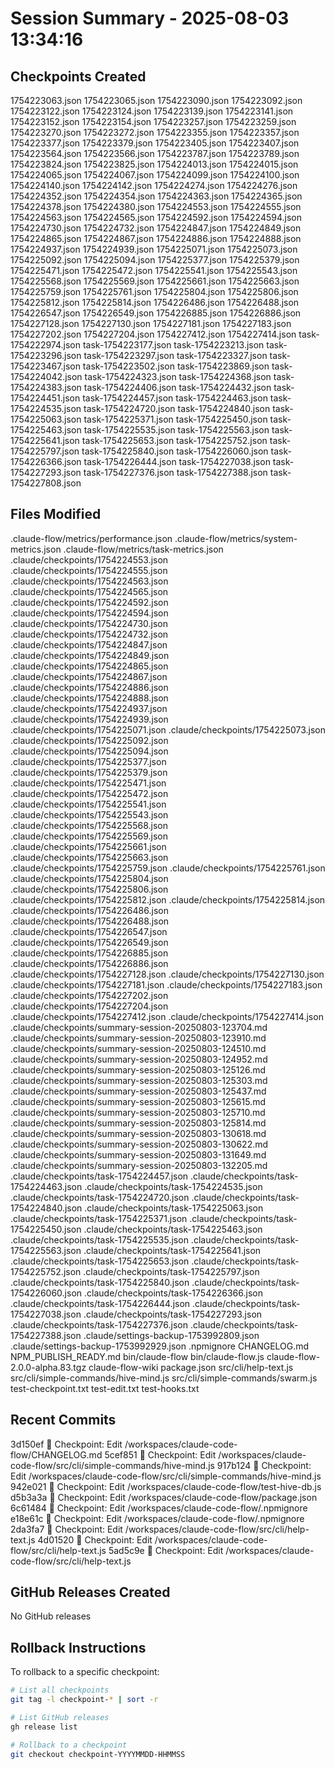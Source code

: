 # Session Summary - 2025-08-03 13:34:16

## Checkpoints Created
1754223063.json
1754223065.json
1754223090.json
1754223092.json
1754223122.json
1754223124.json
1754223139.json
1754223141.json
1754223152.json
1754223154.json
1754223257.json
1754223259.json
1754223270.json
1754223272.json
1754223355.json
1754223357.json
1754223377.json
1754223379.json
1754223405.json
1754223407.json
1754223564.json
1754223566.json
1754223787.json
1754223789.json
1754223824.json
1754223825.json
1754224013.json
1754224015.json
1754224065.json
1754224067.json
1754224099.json
1754224100.json
1754224140.json
1754224142.json
1754224274.json
1754224276.json
1754224352.json
1754224354.json
1754224363.json
1754224365.json
1754224378.json
1754224380.json
1754224553.json
1754224555.json
1754224563.json
1754224565.json
1754224592.json
1754224594.json
1754224730.json
1754224732.json
1754224847.json
1754224849.json
1754224865.json
1754224867.json
1754224886.json
1754224888.json
1754224937.json
1754224939.json
1754225071.json
1754225073.json
1754225092.json
1754225094.json
1754225377.json
1754225379.json
1754225471.json
1754225472.json
1754225541.json
1754225543.json
1754225568.json
1754225569.json
1754225661.json
1754225663.json
1754225759.json
1754225761.json
1754225804.json
1754225806.json
1754225812.json
1754225814.json
1754226486.json
1754226488.json
1754226547.json
1754226549.json
1754226885.json
1754226886.json
1754227128.json
1754227130.json
1754227181.json
1754227183.json
1754227202.json
1754227204.json
1754227412.json
1754227414.json
task-1754222974.json
task-1754223177.json
task-1754223213.json
task-1754223296.json
task-1754223297.json
task-1754223327.json
task-1754223467.json
task-1754223502.json
task-1754223869.json
task-1754224042.json
task-1754224323.json
task-1754224368.json
task-1754224383.json
task-1754224406.json
task-1754224432.json
task-1754224451.json
task-1754224457.json
task-1754224463.json
task-1754224535.json
task-1754224720.json
task-1754224840.json
task-1754225063.json
task-1754225371.json
task-1754225450.json
task-1754225463.json
task-1754225535.json
task-1754225563.json
task-1754225641.json
task-1754225653.json
task-1754225752.json
task-1754225797.json
task-1754225840.json
task-1754226060.json
task-1754226366.json
task-1754226444.json
task-1754227038.json
task-1754227293.json
task-1754227376.json
task-1754227388.json
task-1754227808.json

## Files Modified
.claude-flow/metrics/performance.json
.claude-flow/metrics/system-metrics.json
.claude-flow/metrics/task-metrics.json
.claude/checkpoints/1754224553.json
.claude/checkpoints/1754224555.json
.claude/checkpoints/1754224563.json
.claude/checkpoints/1754224565.json
.claude/checkpoints/1754224592.json
.claude/checkpoints/1754224594.json
.claude/checkpoints/1754224730.json
.claude/checkpoints/1754224732.json
.claude/checkpoints/1754224847.json
.claude/checkpoints/1754224849.json
.claude/checkpoints/1754224865.json
.claude/checkpoints/1754224867.json
.claude/checkpoints/1754224886.json
.claude/checkpoints/1754224888.json
.claude/checkpoints/1754224937.json
.claude/checkpoints/1754224939.json
.claude/checkpoints/1754225071.json
.claude/checkpoints/1754225073.json
.claude/checkpoints/1754225092.json
.claude/checkpoints/1754225094.json
.claude/checkpoints/1754225377.json
.claude/checkpoints/1754225379.json
.claude/checkpoints/1754225471.json
.claude/checkpoints/1754225472.json
.claude/checkpoints/1754225541.json
.claude/checkpoints/1754225543.json
.claude/checkpoints/1754225568.json
.claude/checkpoints/1754225569.json
.claude/checkpoints/1754225661.json
.claude/checkpoints/1754225663.json
.claude/checkpoints/1754225759.json
.claude/checkpoints/1754225761.json
.claude/checkpoints/1754225804.json
.claude/checkpoints/1754225806.json
.claude/checkpoints/1754225812.json
.claude/checkpoints/1754225814.json
.claude/checkpoints/1754226486.json
.claude/checkpoints/1754226488.json
.claude/checkpoints/1754226547.json
.claude/checkpoints/1754226549.json
.claude/checkpoints/1754226885.json
.claude/checkpoints/1754226886.json
.claude/checkpoints/1754227128.json
.claude/checkpoints/1754227130.json
.claude/checkpoints/1754227181.json
.claude/checkpoints/1754227183.json
.claude/checkpoints/1754227202.json
.claude/checkpoints/1754227204.json
.claude/checkpoints/1754227412.json
.claude/checkpoints/1754227414.json
.claude/checkpoints/summary-session-20250803-123704.md
.claude/checkpoints/summary-session-20250803-123910.md
.claude/checkpoints/summary-session-20250803-124510.md
.claude/checkpoints/summary-session-20250803-124952.md
.claude/checkpoints/summary-session-20250803-125126.md
.claude/checkpoints/summary-session-20250803-125303.md
.claude/checkpoints/summary-session-20250803-125437.md
.claude/checkpoints/summary-session-20250803-125615.md
.claude/checkpoints/summary-session-20250803-125710.md
.claude/checkpoints/summary-session-20250803-125814.md
.claude/checkpoints/summary-session-20250803-130618.md
.claude/checkpoints/summary-session-20250803-130622.md
.claude/checkpoints/summary-session-20250803-131649.md
.claude/checkpoints/summary-session-20250803-132205.md
.claude/checkpoints/task-1754224457.json
.claude/checkpoints/task-1754224463.json
.claude/checkpoints/task-1754224535.json
.claude/checkpoints/task-1754224720.json
.claude/checkpoints/task-1754224840.json
.claude/checkpoints/task-1754225063.json
.claude/checkpoints/task-1754225371.json
.claude/checkpoints/task-1754225450.json
.claude/checkpoints/task-1754225463.json
.claude/checkpoints/task-1754225535.json
.claude/checkpoints/task-1754225563.json
.claude/checkpoints/task-1754225641.json
.claude/checkpoints/task-1754225653.json
.claude/checkpoints/task-1754225752.json
.claude/checkpoints/task-1754225797.json
.claude/checkpoints/task-1754225840.json
.claude/checkpoints/task-1754226060.json
.claude/checkpoints/task-1754226366.json
.claude/checkpoints/task-1754226444.json
.claude/checkpoints/task-1754227038.json
.claude/checkpoints/task-1754227293.json
.claude/checkpoints/task-1754227376.json
.claude/checkpoints/task-1754227388.json
.claude/settings-backup-1753992809.json
.claude/settings-backup-1753992929.json
.npmignore
CHANGELOG.md
NPM_PUBLISH_READY.md
bin/claude-flow
bin/claude-flow.js
claude-flow-2.0.0-alpha.83.tgz
claude-flow-wiki
package.json
src/cli/help-text.js
src/cli/simple-commands/hive-mind.js
src/cli/simple-commands/swarm.js
test-checkpoint.txt
test-edit.txt
test-hooks.txt

## Recent Commits
3d150ef 🔖 Checkpoint: Edit /workspaces/claude-code-flow/CHANGELOG.md
5cef851 🔖 Checkpoint: Edit /workspaces/claude-code-flow/src/cli/simple-commands/hive-mind.js
917b124 🔖 Checkpoint: Edit /workspaces/claude-code-flow/src/cli/simple-commands/hive-mind.js
942e021 🔖 Checkpoint: Edit /workspaces/claude-code-flow/test-hive-db.js
d5b3a3a 🔖 Checkpoint: Edit /workspaces/claude-code-flow/package.json
6c61484 🔖 Checkpoint: Edit /workspaces/claude-code-flow/.npmignore
e18e61c 🔖 Checkpoint: Edit /workspaces/claude-code-flow/.npmignore
2da3fa7 🔖 Checkpoint: Edit /workspaces/claude-code-flow/src/cli/help-text.js
4d01520 🔖 Checkpoint: Edit /workspaces/claude-code-flow/src/cli/help-text.js
5ad5c9e 🔖 Checkpoint: Edit /workspaces/claude-code-flow/src/cli/help-text.js

## GitHub Releases Created
No GitHub releases

## Rollback Instructions
To rollback to a specific checkpoint:
```bash
# List all checkpoints
git tag -l checkpoint-* | sort -r

# List GitHub releases
gh release list

# Rollback to a checkpoint
git checkout checkpoint-YYYYMMDD-HHMMSS
```
